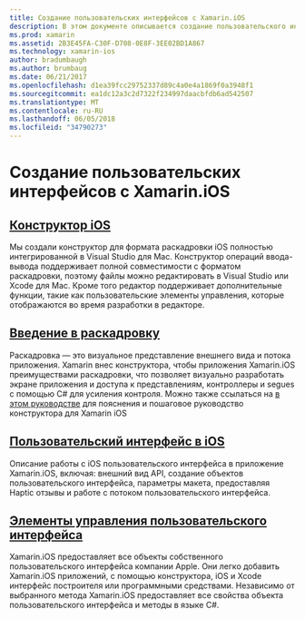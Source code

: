 ```yaml
---
title: Создание пользовательских интерфейсов с Xamarin.iOS
description: В этом документе описывается создание пользовательского интерфейса в приложении Xamarin.iOS. Также предоставляет ссылки на руководства, посвященные конструктора операций ввода-вывода, раскадровки, iOS общие понятия интерфейса и операций ввода-вывода пользовательского интерфейса элементов управления.
ms.prod: xamarin
ms.assetid: 2B3E45FA-C30F-D708-0E8F-3EE02BD1A867
ms.technology: xamarin-ios
author: bradumbaugh
ms.author: brumbaug
ms.date: 06/21/2017
ms.openlocfilehash: d1ea39fcc29752337d89c4a0e4a1869f0a3948f1
ms.sourcegitcommit: ea1dc12a3c2d7322f234997daacbfdb6ad542507
ms.translationtype: MT
ms.contentlocale: ru-RU
ms.lasthandoff: 06/05/2018
ms.locfileid: "34790273"
---
```

# <a name="building-user-interfaces-with-xamarinios"></a>Создание пользовательских интерфейсов с Xamarin.iOS

## <a name="ios-designeriosuser-interfacedesignerindexmd"></a>[Конструктор iOS](~/ios/user-interface/designer/index.md)

Мы создали конструктор для формата раскадровки iOS полностью интегрированной в Visual Studio для Mac. Конструктор операций ввода-вывода поддерживает полной совместимости с форматом раскадровки, поэтому файлы можно редактировать в Visual Studio или Xcode для Mac. Кроме того редактор поддерживает дополнительные функции, такие как пользовательские элементы управления, которые отображаются во время разработки в редакторе.

## <a name="introduction-to-storyboardsiosuser-interfacestoryboardsindexmd"></a>[Введение в раскадровку](~/ios/user-interface/storyboards/index.md)

Раскадровка — это визуальное представление внешнего вида и потока приложения. Xamarin внес конструктора, чтобы приложения Xamarin.iOS преимуществами раскадровки, что позволяет визуально разработать экране приложения и доступа к представлениям, контроллеры и segues с помощью C# для усиления контроля. Можно также ссылаться на [в этом руководстве](~/ios/user-interface/designer/introduction.md) для пояснения и пошаговое руководство конструктора для Xamarin iOS

## <a name="user-interface-in-iosiosuser-interfaceios-uiindexmd"></a>[Пользовательский интерфейс в iOS](~/ios/user-interface/ios-ui/index.md)

Описание работы с iOS пользовательского интерфейса в приложение Xamarin.iOS, включая: внешний вид API, создание объектов пользовательского интерфейса, параметры макета, предоставляя Haptic отзывы и работе с потоком пользовательского интерфейса.

## <a name="user-interface-controlsiosuser-interfacecontrolsindexmd"></a>[Элементы управления пользовательского интерфейса](~/ios/user-interface/controls/index.md)

Xamarin.iOS предоставляет все объекты собственного пользовательского интерфейса компании Apple. Они легко добавить Xamarin.iOS приложений, с помощью конструктора, iOS и Xcode интерфейс построителя или программными средствами. Независимо от выбранного метода Xamarin.iOS предоставляет все свойства объекта пользовательского интерфейса и методы в языке C#.
